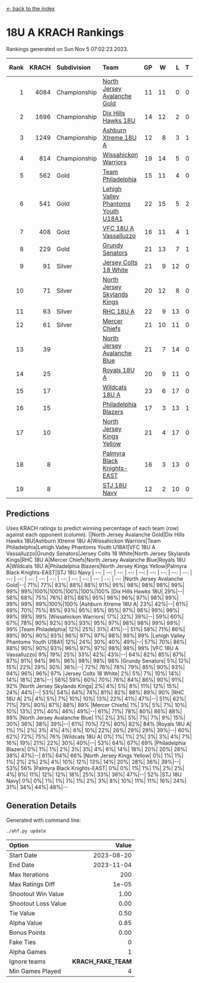 [<- back to the index](readme.md)
# 18U A KRACH Rankings
Rankings generated on Sun Nov  5 07:02:23 2023.

Rank|KRACH|Subdivision|Team|GP|W|L|T|OTW|OTL|SoS|Exp Wins|Win Diff
---:|---:|:---|:---|---:|---:|---:|---:|---:|---:|---:|---:|---:
1|4084|Championship|[North Jersey Avalanche Gold](https://gamesheetstats.com/seasons/3659/teams/140737/schedule)|11|11|0|0|0|0|55|11.8|-0.0
2|1696|Championship|[Dix Hills Hawks 18U](https://gamesheetstats.com/seasons/3659/teams/140731/schedule)|14|12|2|0|1|0|344|12.9|0.0
3|1249|Championship|[Ashburn Xtreme 18U A](https://gamesheetstats.com/seasons/3659/teams/140730/schedule)|12|8|3|1|1|0|570|9.4|0.0
4|814|Championship|[Wissahickon Warriors](https://gamesheetstats.com/seasons/3659/teams/140748/schedule)|19|14|5|0|0|0|472|14.9|0.0
5|562|Gold|[Team Philadelphia](https://gamesheetstats.com/seasons/3659/teams/140745/schedule)|15|11|4|0|0|0|435|11.9|0.0
6|541|Gold|[Lehigh Valley Phantoms Youth U18A1](https://gamesheetstats.com/seasons/3659/teams/140734/schedule)|22|15|5|2|0|0|354|16.9|0.0
7|408|Gold|[VFC 18U A Vassalluzzo](https://gamesheetstats.com/seasons/3659/teams/140746/schedule)|16|11|4|1|2|1|299|12.4|0.0
8|229|Gold|[Grundy Senators](https://gamesheetstats.com/seasons/3659/teams/140732/schedule)|21|13|7|1|0|0|322|14.4|0.0
9|91|Silver|[Jersey Colts 18 White](https://gamesheetstats.com/seasons/3659/teams/140733/schedule)|21|9|12|0|0|2|790|9.9|0.0
10|71|Silver|[North Jersey Skylands Kings](https://gamesheetstats.com/seasons/3659/teams/140739/schedule)|20|12|8|0|1|1|687|12.9|0.0
11|63|Silver|[RHC 18U A](https://gamesheetstats.com/seasons/3659/teams/140742/schedule)|22|9|13|0|0|1|349|9.9|0.0
12|61|Silver|[Mercer Chiefs](https://gamesheetstats.com/seasons/3659/teams/140735/schedule)|21|10|11|0|0|1|493|10.9|0.0
13|39||[North Jersey Avalanche Blue](https://gamesheetstats.com/seasons/3659/teams/140736/schedule)|21|7|14|0|0|0|326|7.9|0.0
14|25||[Royals 18U A](https://gamesheetstats.com/seasons/3659/teams/140743/schedule)|20|9|11|0|1|0|181|9.9|0.0
15|17||[Wildcats 18U A](https://gamesheetstats.com/seasons/3659/teams/140747/schedule)|23|6|17|0|0|1|456|6.9|0.0
16|15||[Philadelphia Blazers](https://gamesheetstats.com/seasons/3659/teams/140741/schedule)|17|3|13|1|0|2|266|4.4|0.0
17|10||[North Jersey Kings Yellow](https://gamesheetstats.com/seasons/3659/teams/140738/schedule)|21|4|17|0|1|0|325|4.9|0.0
18|8||[Palmyra Black Knights-EAST](https://gamesheetstats.com/seasons/3659/teams/140740/schedule)|16|3|13|0|2|0|191|3.9|0.0
19|8||[STJ 18U Navy](https://gamesheetstats.com/seasons/3659/teams/140744/schedule)|12|2|10|0|0|0|126|2.9|0.0

## Predictions
Uses KRACH ratings to predict winning percentage of each team (row) against each opponent (column).
||North Jersey Avalanche Gold|Dix Hills Hawks 18U|Ashburn Xtreme 18U A|Wissahickon Warriors|Team Philadelphia|Lehigh Valley Phantoms Youth U18A1|VFC 18U A Vassalluzzo|Grundy Senators|Jersey Colts 18 White|North Jersey Skylands Kings|RHC 18U A|Mercer Chiefs|North Jersey Avalanche Blue|Royals 18U A|Wildcats 18U A|Philadelphia Blazers|North Jersey Kings Yellow|Palmyra Black Knights-EAST|STJ 18U Navy
| --: | --: | --: | --: | --: | --: | --: | --: | --: | --: | --: | --: | --: | --: | --: | --: | --: | --: | --: | --: 
|North Jersey Avalanche Gold|--| 71%| 77%| 83%| 88%| 88%| 91%| 95%| 98%| 98%| 98%| 99%| 99%| 99%|100%|100%|100%|100%|100%
|Dix Hills Hawks 18U| 29%|--| 58%| 68%| 75%| 76%| 81%| 88%| 95%| 96%| 96%| 97%| 98%| 99%| 99%| 99%| 99%|100%|100%
|Ashburn Xtreme 18U A| 23%| 42%|--| 61%| 69%| 70%| 75%| 85%| 93%| 95%| 95%| 95%| 97%| 98%| 99%| 99%| 99%| 99%| 99%
|Wissahickon Warriors| 17%| 32%| 39%|--| 59%| 60%| 67%| 78%| 90%| 92%| 93%| 93%| 95%| 97%| 98%| 98%| 99%| 99%| 99%
|Team Philadelphia| 12%| 25%| 31%| 41%|--| 51%| 58%| 71%| 86%| 89%| 90%| 90%| 93%| 96%| 97%| 97%| 98%| 99%| 99%
|Lehigh Valley Phantoms Youth U18A1| 12%| 24%| 30%| 40%| 49%|--| 57%| 70%| 86%| 88%| 90%| 90%| 93%| 96%| 97%| 97%| 98%| 98%| 99%
|VFC 18U A Vassalluzzo|  9%| 19%| 25%| 33%| 42%| 43%|--| 64%| 82%| 85%| 87%| 87%| 91%| 94%| 96%| 96%| 98%| 98%| 98%
|Grundy Senators|  5%| 12%| 15%| 22%| 29%| 30%| 36%|--| 72%| 76%| 78%| 79%| 85%| 90%| 93%| 94%| 96%| 96%| 97%
|Jersey Colts 18 White|  2%|  5%|  7%| 10%| 14%| 14%| 18%| 28%|--| 56%| 59%| 60%| 70%| 78%| 84%| 86%| 90%| 91%| 92%
|North Jersey Skylands Kings|  2%|  4%|  5%|  8%| 11%| 12%| 15%| 24%| 44%|--| 53%| 54%| 64%| 74%| 81%| 82%| 88%| 89%| 90%
|RHC 18U A|  2%|  4%|  5%|  7%| 10%| 10%| 13%| 22%| 41%| 47%|--| 51%| 62%| 71%| 79%| 80%| 87%| 88%| 89%
|Mercer Chiefs|  1%|  3%|  5%|  7%| 10%| 10%| 13%| 21%| 40%| 46%| 49%|--| 61%| 71%| 78%| 80%| 86%| 88%| 89%
|North Jersey Avalanche Blue|  1%|  2%|  3%|  5%|  7%|  7%|  9%| 15%| 30%| 36%| 38%| 39%|--| 61%| 70%| 72%| 80%| 82%| 84%
|Royals 18U A|  1%|  1%|  2%|  3%|  4%|  4%|  6%| 10%| 22%| 26%| 29%| 29%| 39%|--| 60%| 62%| 72%| 75%| 76%
|Wildcats 18U A|  0%|  1%|  1%|  2%|  3%|  3%|  4%|  7%| 16%| 19%| 21%| 22%| 30%| 40%|--| 53%| 64%| 67%| 69%
|Philadelphia Blazers|  0%|  1%|  1%|  2%|  3%|  3%|  4%|  6%| 14%| 18%| 20%| 20%| 28%| 38%| 47%|--| 61%| 64%| 66%
|North Jersey Kings Yellow|  0%|  1%|  1%|  1%|  2%|  2%|  2%|  4%| 10%| 12%| 13%| 14%| 20%| 28%| 36%| 39%|--| 53%| 56%
|Palmyra Black Knights-EAST|  0%|  0%|  1%|  1%|  1%|  2%|  2%|  4%|  9%| 11%| 12%| 12%| 18%| 25%| 33%| 36%| 47%|--| 52%
|STJ 18U Navy|  0%|  0%|  1%|  1%|  1%|  1%|  2%|  3%|  8%| 10%| 11%| 11%| 16%| 24%| 31%| 34%| 44%| 48%|--

## Generation Details

Generated with command line:
```
./ahf.py update
```

| Option | Value |
| :----- | ----: |
| Start Date | 2023-08-20 |
| End Date | 2023-11-04 |
| Max Iterations | 200 |
| Max Ratings Diff | 1e-05 |
| Shootout Win Value | 1.00 |
| Shootout Loss Value | 0.00 |
| Tie Value | 0.50 |
| Alpha Value | 0.85 |
| Bonus Points | 0.00 |
| Fake Ties | 0 |
| Alpha Games | 1 |
| Ignore teams | __KRACH_FAKE_TEAM__ |
| Min Games Played | 4 |

